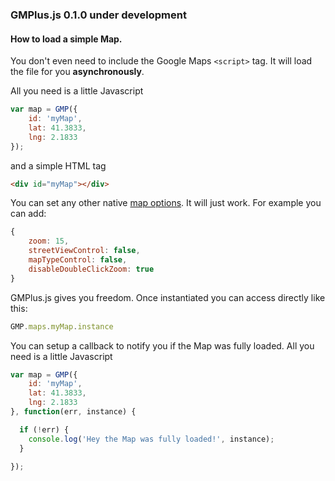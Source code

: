 ### GMPlus.js 0.1.0 under development

#### How to load a simple Map.
You don't even need to include the Google Maps `<script>` tag. It will load the file for you **asynchronously**.

All you need is a little Javascript
```javascript
var map = GMP({
    id: 'myMap',
    lat: 41.3833,
    lng: 2.1833
});
```
and a simple HTML tag
```html
<div id="myMap"></div>
```
You can set any other native [map options](https://developers.google.com/maps/documentation/javascript/reference#MapOptions). It will just work. For example you can add:
```javascript
{
    zoom: 15,
    streetViewControl: false,
    mapTypeControl: false,
    disableDoubleClickZoom: true
}
```

GMPlus.js gives you freedom. Once instantiated you can access directly like this:

```javascript
GMP.maps.myMap.instance
```

You can setup a callback to notify you if the Map was fully loaded.
All you need is a little Javascript
```javascript
var map = GMP({
    id: 'myMap',
    lat: 41.3833,
    lng: 2.1833
}, function(err, instance) {

  if (!err) {
    console.log('Hey the Map was fully loaded!', instance);
  }

});
```

